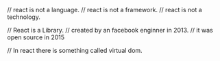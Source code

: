 // react is not a language.
// react is not a framework.
// react is not a technology.


// React is a Library.
// created by an facebook enginner in 2013.
// it was open source in 2015

// In react there is something called virtual dom.